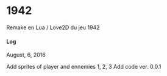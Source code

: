 # 1942
Remake en Lua / Love2D du jeu 1942

#### Log

August, 6, 2016

Add sprites of player and ennemies 1, 2, 3
Add code ver. 0.0.1


